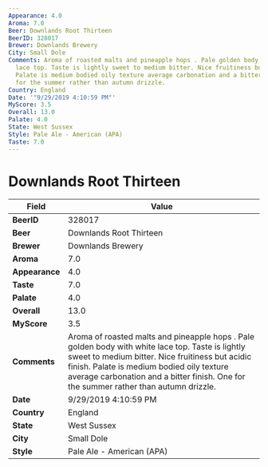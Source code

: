 ```yaml
---
Appearance: 4.0
Aroma: 7.0
Beer: Downlands Root Thirteen
BeerID: 328017
Brewer: Downlands Brewery
City: Small Dole
Comments: Aroma of roasted malts and pineapple hops . Pale golden body with white
  lace top. Taste is lightly sweet to medium bitter. Nice fruitiness but acidic finish.
  Palate is medium bodied oily texture average carbonation and a bitter finish.  One
  for the summer rather than autumn drizzle.
Country: England
Date: '"9/29/2019 4:10:59 PM"'
MyScore: 3.5
Overall: 13.0
Palate: 4.0
State: West Sussex
Style: Pale Ale - American (APA)
Taste: 7.0
---
```


# Downlands Root Thirteen

| Field         | Value |
|---------------|-------|
| **BeerID** | 328017 |
| **Beer** | Downlands Root Thirteen |
| **Brewer** | Downlands Brewery |
| **Aroma** | 7.0 |
| **Appearance** | 4.0 |
| **Taste** | 7.0 |
| **Palate** | 4.0 |
| **Overall** | 13.0 |
| **MyScore** | 3.5 |
| **Comments** | Aroma of roasted malts and pineapple hops . Pale golden body with white lace top. Taste is lightly sweet to medium bitter. Nice fruitiness but acidic finish. Palate is medium bodied oily texture average carbonation and a bitter finish.  One for the summer rather than autumn drizzle. |
| **Date** | 9/29/2019 4:10:59 PM |
| **Country** | England |
| **State** | West Sussex |
| **City** | Small Dole |
| **Style** | Pale Ale - American (APA) |
